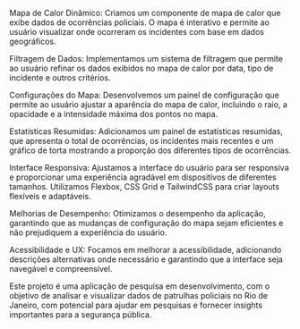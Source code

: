 


Mapa de Calor Dinâmico: Criamos um componente de mapa de calor que exibe dados de ocorrências policiais. O mapa é interativo e permite ao usuário visualizar onde ocorreram os incidentes com base em dados geográficos.

Filtragem de Dados: Implementamos um sistema de filtragem que permite ao usuário refinar os dados exibidos no mapa de calor por data, tipo de incidente e outros critérios.

Configurações do Mapa: Desenvolvemos um painel de configuração que permite ao usuário ajustar a aparência do mapa de calor, incluindo o raio, a opacidade e a intensidade máxima dos pontos no mapa.

Estatísticas Resumidas: Adicionamos um painel de estatísticas resumidas, que apresenta o total de ocorrências, os incidentes mais recentes e um gráfico de torta mostrando a proporção dos diferentes tipos de ocorrências.

Interface Responsiva: Ajustamos a interface do usuário para ser responsiva e proporcionar uma experiência agradável em dispositivos de diferentes tamanhos. Utilizamos Flexbox, CSS Grid e TailwindCSS para criar layouts flexíveis e adaptáveis.

Melhorias de Desempenho: Otimizamos o desempenho da aplicação, garantindo que as mudanças de configuração do mapa sejam eficientes e não prejudiquem a experiência do usuário.

Acessibilidade e UX: Focamos em melhorar a acessibilidade, adicionando descrições alternativas onde necessário e garantindo que a interface seja navegável e compreensível.

Este projeto é uma aplicação de pesquisa em desenvolvimento, com o objetivo de analisar e visualizar dados de patrulhas policiais no Rio de Janeiro, com potencial para ajudar em pesquisas e fornecer insights importantes para a segurança pública.